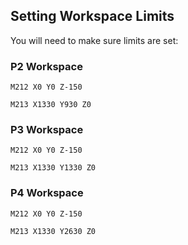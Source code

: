  ## Setting Workspace Limits
 You will need to make sure limits are set:

 ### P2 Workspace

    M212 X0 Y0 Z-150

    M213 X1330 Y930 Z0

### P3 Workspace

    M212 X0 Y0 Z-150

    M213 X1330 Y1330 Z0

### P4 Workspace

    M212 X0 Y0 Z-150

    M213 X1330 Y2630 Z0
